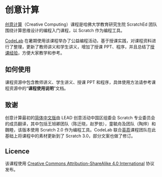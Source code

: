 # 创意计算
[创意计算](http://scratched.gse.harvard.edu/guide/)（Creative Computing）课程是哈佛大学教育研究生院 ScratchEd 团队围绕计算思维设计的编程入门课程，以 Scratch 作为编程工具。

[CodeLab](https://www.codelab.club/) 在暑期使用该课程举办了公益编程活动，基于授课实践，对课程资料进行了整理，更新了教师讲义和学生讲义，增加了授课 PPT、程序，并且总结了[授课经验](https://www.codelab.club/blog/2020/10/16/创意计算授课实践与总结)，方便大家教学和参考。

## 如何使用
课程资源中包含教师讲义、学生讲义、授课 PPT 和程序，具体使用方法请参考课程资源中的“**课程使用说明**”文档。

## 致谢
创意计算最初的[简体中文版](http://cccgchinese.mystrikingly.com/)由 LEAD 创意活动中国区组委会 Scratch 专业委员会的成员翻译，其中包括王旭卿团队（陈迁晓，赵罗依），童毓舟及团队（陶烨）和魏睦，该版本使用 Scratch 2.0 作为编程工具。CodeLab 联合[英荔](https://longan.link/)课程团队在此基础上将课程中的素材更新到了 Scratch 3.0，部分文案也做了修订。

## Licence
该课程使用 [Creative Commons Attribution-ShareAlike 4.0 International](https://creativecommons.org/licenses/by-sa/4.0/) 协议发布。
